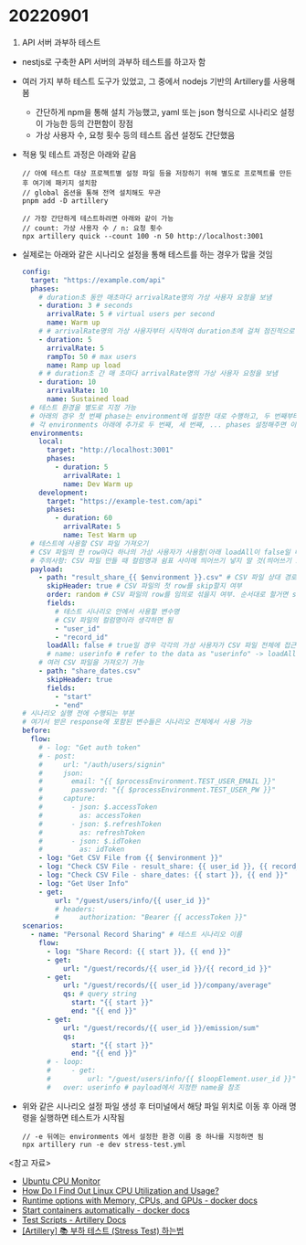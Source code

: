 # 20220901

1. API 서버 과부하 테스트

- nestjs로 구축한 API 서버의 과부하 테스트를 하고자 함
- 여러 가지 부하 테스트 도구가 있었고, 그 중에서 nodejs 기반의 Artillery를 사용해봄
  - 간단하게 npm을 통해 설치 가능했고, yaml 또는 json 형식으로 시나리오 설정이 가능한 등의 간편함이 장점
  - 가상 사용자 수, 요청 횟수 등의 테스트 옵션 설정도 간단했음
- 적용 및 테스트 과정은 아래와 같음

  ```
  // 아예 테스트 대상 프로젝트별 설정 파일 등을 저장하기 위해 별도로 프로젝트를 만든 후 여기에 패키지 설치함
  // global 옵션을 통해 전역 설치해도 무관
  pnpm add -D artillery

  // 가장 간단하게 테스트하려면 아래와 같이 가능
  // count: 가상 사용자 수 / n: 요청 횟수
  npx artillery quick --count 100 -n 50 http://localhost:3001
  ```

- 실제로는 아래와 같은 시나리오 설정을 통해 테스트를 하는 경우가 많을 것임

  ```yml
  config:
    target: "https://example.com/api"
    phases:
      # duration초 동안 매초마다 arrivalRate명의 가상 사용자 요청을 보냄
      - duration: 3 # seconds
        arrivalRate: 5 # virtual users per second
        name: Warm up
      # # arrivalRate명의 가상 사용자부터 시작하여 duration초에 걸쳐 점진적으로 최대 rampTo명의 가상 사용자 요청을 보냄
      - duration: 5
        arrivalRate: 5
        rampTo: 50 # max users
        name: Ramp up load
      # # duration초 간 매 초마다 arrivalRate명의 가상 사용자 요청을 보냄
      - duration: 10
        arrivalRate: 10
        name: Sustained load
    # 테스트 환경을 별도로 지정 가능
    # 아래의 경우 첫 번째 phase는 environment에 설정한 대로 수행하고, 두 번째부터는 위에서 설정한 기본 phases를 따라감
    # 각 environments 아래에 추가로 두 번째, 세 번째, ... phases 설정해주면 이대로 수행함
    environments:
      local:
        target: "http://localhost:3001"
        phases:
          - duration: 5
            arrivalRate: 1
            name: Dev Warm up
      development:
        target: "https://example-test.com/api"
        phases:
          - duration: 60
            arrivalRate: 5
            name: Test Warm up
    # 테스트에 사용할 CSV 파일 가져오기
    # CSV 파일의 한 row마다 하나의 가상 사용자가 사용함(아래 loadAll이 false일 때만)
    # 주의사항: CSV 파일 만들 때 컬럼명과 쉼표 사이에 띄어쓰기 넣지 말 것(띄어쓰기 포함해서 인식함)
    payload:
      - path: "result_share_{{ $environment }}.csv" # CSV 파일 상대 경로
        skipHeader: true # CSV 파일의 첫 row를 skip할지 여부
        order: random # CSV 파일의 row를 임의로 섞을지 여부. 순서대로 할거면 sequence로 지정.
        fields:
          # 테스트 시나리오 안에서 사용할 변수명
          # CSV 파일의 컬럼명이라 생각하면 됨
          - "user_id"
          - "record_id"
        loadAll: false # true일 경우 각각의 가상 사용자가 CSV 파일 전체에 접근 가능하도록 만듦
        # name: userinfo # refer to the data as "userinfo" -> loadAll: true일 떄 사용
      # 여러 CSV 파일을 가져오기 가능
      - path: "share_dates.csv"
        skipHeader: true
        fields:
          - "start"
          - "end"
  # 시나리오 실행 전에 수행되는 부분
  # 여기서 받은 response에 포함된 변수들은 시나리오 전체에서 사용 가능
  before:
    flow:
      # - log: "Get auth token"
      # - post:
      #     url: "/auth/users/signin"
      #     json:
      #       email: "{{ $processEnvironment.TEST_USER_EMAIL }}"
      #       password: "{{ $processEnvironment.TEST_USER_PW }}"
      #     capture:
      #       - json: $.accessToken
      #         as: accessToken
      #       - json: $.refreshToken
      #         as: refreshToken
      #       - json: $.idToken
      #         as: idToken
      - log: "Get CSV File from {{ $environment }}"
      - log: "Check CSV File - result_share: {{ user_id }}, {{ record_id }}"
      - log: "Check CSV File - share_dates: {{ start }}, {{ end }}"
      - log: "Get User Info"
      - get:
          url: "/guest/users/info/{{ user_id }}"
          # headers:
          #     authorization: "Bearer {{ accessToken }}"
  scenarios:
    - name: "Personal Record Sharing" # 테스트 시나리오 이름
      flow:
        - log: "Share Record: {{ start }}, {{ end }}"
        - get:
            url: "/guest/records/{{ user_id }}/{{ record_id }}"
        - get:
            url: "/guest/records/{{ user_id }}/company/average"
            qs: # query string
              start: "{{ start }}"
              end: "{{ end }}"
        - get:
            url: "/guest/records/{{ user_id }}/emission/sum"
            qs:
              start: "{{ start }}"
              end: "{{ end }}"
        # - loop:
        #     - get:
        #         url: "/guest/users/info/{{ $loopElement.user_id }}" # CSV 파일 내 전체 row를 순회하며 변수를 가져옴
        #   over: userinfo # payload에서 지정한 name을 참조
  ```

- 위와 같은 시나리오 설정 파일 생성 후 터미널에서 해당 파일 위치로 이동 후 아래 명령을 실행하면 테스트가 시작됨
  ```
  // -e 뒤에는 environments 에서 설정한 환경 이름 중 하나를 지정하면 됨
  npx artillery run -e dev stress-test.yml
  ```

<참고 자료>

- [Ubuntu CPU Monitor](https://linuxhint.com/ubuntu_cpu_monitor/)
- [How Do I Find Out Linux CPU Utilization and Usage?](https://www.cyberciti.biz/tips/how-do-i-find-out-linux-cpu-utilization.html)
- [Runtime options with Memory, CPUs, and GPUs - docker docs](https://docs.docker.com/config/containers/resource_constraints/)
- [Start containers automatically - docker docs](https://docs.docker.com/config/containers/start-containers-automatically/)
- [Test Scripts - Artillery Docs](https://www.artillery.io/docs/guides/guides/test-script-reference)
- [[Artillery] 📚 부하 테스트 (Stress Test) 하는법](https://inpa.tistory.com/entry/JEST-%F0%9F%93%9A-%EB%B6%80%ED%95%98-%ED%85%8C%EC%8A%A4%ED%8A%B8-Stress-Test)
